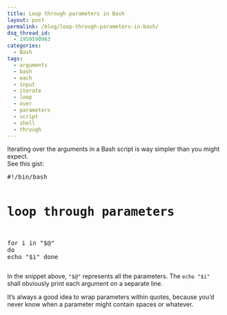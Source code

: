 ```yaml
---
title: Loop through parameters in Bash
layout: post
permalink: /blog/loop-through-parameters-in-bash/
dsq_thread_id:
  - 1959590963
categories:
  - Bash
tags:
  - arguments
  - bash
  - each
  - input
  - iterate
  - loop
  - over
  - parameters
  - script
  - shell
  - through
---
```

<div id="jbID-1018" class="jbPost">
  <p>
    Iterating over the arguments in a Bash script is way simpler than you might expect.<br />See this gist:
  </p>
  
  <noscript>
    <pre>
#!/bin/bash
 
# loop through parameters
for i in "$@"
do
echo "$i"
done
</pre>
  </noscript>
  
  <p>
    In the snippet above, <code>"$@"</code> represents all the parameters. The <code>echo "$i"</code> shall obviously print each argument on a separate line.
  </p>
  
  <p>
    It&#8217;s always a good idea to wrap parameters within quotes, because you&#8217;d never know when a parameter might contain spaces or whatever.
  </p>
</div>